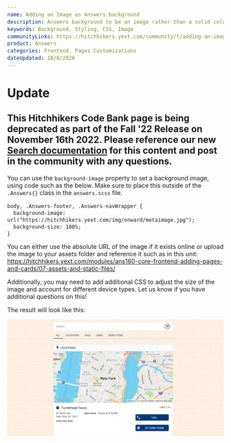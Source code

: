 ```yaml
---
name: Adding an Image as Answers background
description: Answers background to be an image rather than a solid color.
keywords: Background, Styling, CSS, Image
communityLinks: https://hitchhikers.yext.com/community/t/adding-an-image-as-answers-background/1756
product: Answers
categories: Frontend, Pages Customizations
dateUpdated: 10/8/2020
---
```


# Update
This Hitchhikers Code Bank page is being deprecated as part of the Fall '22 Release on November 16th 2022. Please reference our new [Search documentation](https://hitchhikers.yext.com/docs/search) for this content and post in the community with any questions.
---

You can use the `background-image` property to set a background image, using code such as the below. Make sure to place this outside of the `.Answers{}` class in the `answers.scss` file.

```
body, .Answers-footer, .Answers-navWrapper {
  background-image: url("https://hitchhikers.yext.com/img/onward/metaimage.jpg");
  background-size: 100%;
}
```

You can either use the absolute URL of the image if it exists online or upload the image to your assets folder and reference it such as in this unit: https://hitchhikers.yext.com/modules/ans160-core-frontend-adding-pages-and-cards/07-assets-and-static-files/

Additionally, you may need to add additional CSS to adjust the size of the image and account for different device types. Let us know if you have additional questions on this!

The result will look like this:

![image|690x371](../../../Images/background-image-as-background.png) 




